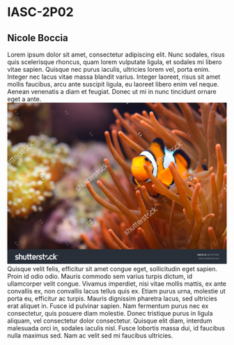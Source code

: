  # IASC-2P02
## Nicole Boccia
Lorem ipsum dolor sit amet, consectetur adipiscing elit. Nunc sodales, risus quis scelerisque rhoncus, quam lorem vulputate ligula, et sodales mi libero vitae sapien. Quisque nec purus iaculis, ultricies lorem vel, porta enim. Integer nec lacus vitae massa blandit varius. Integer laoreet, risus sit amet mollis faucibus, arcu ante suscipit ligula, eu laoreet libero enim vel neque. Aenean venenatis a diam et feugiat. Donec ut mi in nunc tincidunt ornare eget a ante. 
![](images/IASC-2P02.jpg)
Quisque velit felis, efficitur sit amet congue eget, sollicitudin eget sapien. Proin id odio odio. Mauris commodo sem varius turpis dictum, id ullamcorper velit congue. Vivamus imperdiet, nisi vitae mollis mattis, ex ante convallis ex, non convallis lacus tellus quis ex. Etiam purus urna, molestie ut porta eu, efficitur ac turpis. Mauris dignissim pharetra lacus, sed ultricies erat aliquet in. Fusce id pulvinar sapien. Nam fermentum purus nec ex consectetur, quis posuere diam molestie. Donec tristique purus in ligula aliquam, vel consectetur dolor consectetur. Quisque elit diam, interdum malesuada orci in, sodales iaculis nisl. Fusce lobortis massa dui, id faucibus nulla maximus sed. Nam ac velit sed mi faucibus ultricies. 

